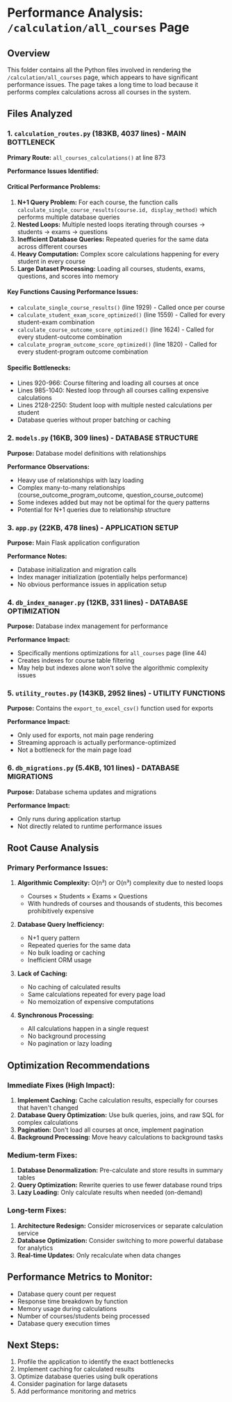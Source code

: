 # Performance Analysis: `/calculation/all_courses` Page

## Overview
This folder contains all the Python files involved in rendering the `/calculation/all_courses` page, which appears to have significant performance issues. The page takes a long time to load because it performs complex calculations across all courses in the system.

## Files Analyzed

### 1. `calculation_routes.py` (183KB, 4037 lines) - **MAIN BOTTLENECK**
**Primary Route:** `all_courses_calculations()` at line 873

**Performance Issues Identified:**

#### Critical Performance Problems:
1. **N+1 Query Problem:** For each course, the function calls `calculate_single_course_results(course.id, display_method)` which performs multiple database queries
2. **Nested Loops:** Multiple nested loops iterating through courses → students → exams → questions
3. **Inefficient Database Queries:** Repeated queries for the same data across different courses
4. **Heavy Computation:** Complex score calculations happening for every student in every course
5. **Large Dataset Processing:** Loading all courses, students, exams, questions, and scores into memory

#### Key Functions Causing Performance Issues:
- `calculate_single_course_results()` (line 1929) - Called once per course
- `calculate_student_exam_score_optimized()` (line 1559) - Called for every student-exam combination
- `calculate_course_outcome_score_optimized()` (line 1624) - Called for every student-outcome combination
- `calculate_program_outcome_score_optimized()` (line 1820) - Called for every student-program outcome combination

#### Specific Bottlenecks:
- Lines 920-966: Course filtering and loading all courses at once
- Lines 985-1040: Nested loop through all courses calling expensive calculations
- Lines 2128-2250: Student loop with multiple nested calculations per student
- Database queries without proper batching or caching

### 2. `models.py` (16KB, 309 lines) - **DATABASE STRUCTURE**
**Purpose:** Database model definitions with relationships

**Performance Observations:**
- Heavy use of relationships with lazy loading
- Complex many-to-many relationships (course_outcome_program_outcome, question_course_outcome)
- Some indexes added but may not be optimal for the query patterns
- Potential for N+1 queries due to relationship structure

### 3. `app.py` (22KB, 478 lines) - **APPLICATION SETUP**
**Purpose:** Main Flask application configuration

**Performance Notes:**
- Database initialization and migration calls
- Index manager initialization (potentially helps performance)
- No obvious performance issues in application setup

### 4. `db_index_manager.py` (12KB, 331 lines) - **DATABASE OPTIMIZATION**
**Purpose:** Database index management for performance

**Performance Impact:**
- Specifically mentions optimizations for `all_courses` page (line 44)
- Creates indexes for course table filtering
- May help but indexes alone won't solve the algorithmic complexity issues

### 5. `utility_routes.py` (143KB, 2952 lines) - **UTILITY FUNCTIONS**
**Purpose:** Contains the `export_to_excel_csv()` function used for exports

**Performance Impact:**
- Only used for exports, not main page rendering
- Streaming approach is actually performance-optimized
- Not a bottleneck for the main page load

### 6. `db_migrations.py` (5.4KB, 101 lines) - **DATABASE MIGRATIONS**
**Purpose:** Database schema updates and migrations

**Performance Impact:**
- Only runs during application startup
- Not directly related to runtime performance issues

## Root Cause Analysis

### Primary Performance Issues:

1. **Algorithmic Complexity:** O(n²) or O(n³) complexity due to nested loops
   - Courses × Students × Exams × Questions
   - With hundreds of courses and thousands of students, this becomes prohibitively expensive

2. **Database Query Inefficiency:**
   - N+1 query pattern
   - Repeated queries for the same data
   - No bulk loading or caching
   - Inefficient ORM usage

3. **Lack of Caching:**
   - No caching of calculated results
   - Same calculations repeated for every page load
   - No memoization of expensive computations

4. **Synchronous Processing:**
   - All calculations happen in a single request
   - No background processing
   - No pagination or lazy loading

## Optimization Recommendations

### Immediate Fixes (High Impact):
1. **Implement Caching:** Cache calculation results, especially for courses that haven't changed
2. **Database Query Optimization:** Use bulk queries, joins, and raw SQL for complex calculations
3. **Pagination:** Don't load all courses at once, implement pagination
4. **Background Processing:** Move heavy calculations to background tasks

### Medium-term Fixes:
1. **Database Denormalization:** Pre-calculate and store results in summary tables
2. **Query Optimization:** Rewrite queries to use fewer database round trips
3. **Lazy Loading:** Only calculate results when needed (on-demand)

### Long-term Fixes:
1. **Architecture Redesign:** Consider microservices or separate calculation service
2. **Database Optimization:** Consider switching to more powerful database for analytics
3. **Real-time Updates:** Only recalculate when data changes

## Performance Metrics to Monitor:
- Database query count per request
- Response time breakdown by function
- Memory usage during calculations
- Number of courses/students being processed
- Database query execution times

## Next Steps:
1. Profile the application to identify the exact bottlenecks
2. Implement caching for calculated results
3. Optimize database queries using bulk operations
4. Consider pagination for large datasets
5. Add performance monitoring and metrics 